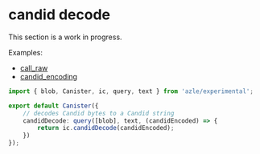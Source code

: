 # candid decode

This section is a work in progress.

Examples:

- [call_raw](https://github.com/demergent-labs/azle/tree/main/examples/call_raw)
- [candid_encoding](https://github.com/demergent-labs/azle/tree/main/examples/candid_encoding)

```typescript
import { blob, Canister, ic, query, text } from 'azle/experimental';

export default Canister({
    // decodes Candid bytes to a Candid string
    candidDecode: query([blob], text, (candidEncoded) => {
        return ic.candidDecode(candidEncoded);
    })
});
```

